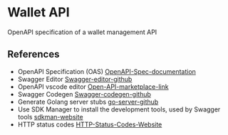 # Wallet API

OpenAPI specification of a wallet management API

## References

- OpenAPI Specification (OAS) [OpenAPI-Spec-documentation](2)
- Swagger Editor [Swagger-editor-github](3)
- OpenAPI vscode editor [Open-API-marketplace-link](4)
- Swagger Codegen [Swagger-codegen-github](5)
- Generate Golang server stubs [go-server-github](6)
- Use SDK Manager to install the development tools, used by Swagger tools [sdkman-website](7)
- HTTP status codes [HTTP-Status-Codes-Website](1)

[1]: https://restfulapi.net/http-status-codes
[2]: https://swagger.io/docs/specification/about
[3]: https://github.com/swagger-api/swagger-editor
[4]: https://marketplace.visualstudio.com/items?itemName=42Crunch.vscode-openapi
[5]: https://github.com/swagger-api/swagger-codegen
[6]: https://github.com/swagger-api/swagger-codegen/wiki/Server-stub-generator-HOWTO#go-server
[7]: https://sdkman.io/sdks
